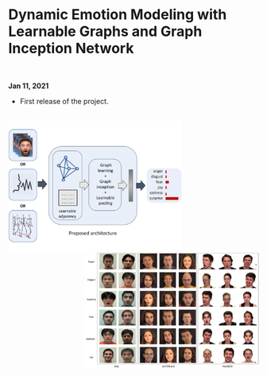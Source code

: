 # Dynamic Emotion Modeling with Learnable Graphs and Graph Inception Network

<br>

**Jan 11, 2021**
* First release of the project.

<br>

<img src="./docs/intro_teaser.jpg" align="mid" width="350"/>

<img src="./docs/Qualitative_Result.jpg" align="right" width="350"/>
